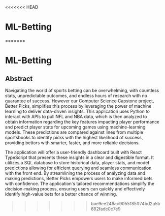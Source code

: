 <<<<<<< HEAD
# ML-Betting
=======
# ML-Betting

## Abstract
  Navigating the world of sports betting can be overwhelming, with countless stats, unpredictable outcomes, and endless hours of research with no guarantee of success. However our Computer Science Capstone project, Better Picks, simplifies this process by leveraging the power of machine learning to deliver data-driven insights. This application uses Python to interact with APIs to pull NFL and NBA data, which is then analyzed to obtain information regarding the key features impacting player performance and predict player stats for upcoming games using machine-learning models. These predictions are compared against lines from multiple sportsbooks to identify picks with the highest likelihood of success, providing bettors with smarter, faster, and more reliable decisions.

  The application will offer a user-friendly dashboard built with React TypeScript that presents these insights in a clear and digestible format. It utilizes a SQL database to store historical data, player stats, and model predictions allowing for efficient querying and seamless communication with the front end. By streamlining the process of analyzing data and making predictions, Better Picks empowers users to make informed bets with confidence. The application's tailored recommendations simplify the decision-making process, ensuring users can quickly and effectively identify high-value bets for a better chance of winning.

>>>>>>> bae9ee246ac9055185ff74bd2a5b692fadc0c7e9
